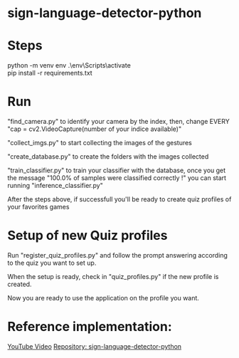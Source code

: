 # sign-language-detector-python

# Steps

python -m venv env 
.\env\Scripts\activate     
pip install -r requirements.txt

# Run 

"find_camera.py" to identify your camera by the index, then, change EVERY "cap = cv2.VideoCapture(number of your indice available)"

"collect_imgs.py" to start collecting the images of the gestures

"create_database.py" to create the folders with the images collected

"train_classifier.py" to train your classifier with the database, once you get the message "100.0% of samples were classified correctly !" you can start running "inference_classifier.py"

After the steps above, if successfull you'll be ready to create quiz profiles of your favorites games

# Setup of new Quiz profiles

Run "register_quiz_profiles.py" and follow the prompt answering according to the quiz you want to set up.

When the setup is ready, check in "quiz_profiles.py" if the new profile is created.

Now you are ready to use the application on the profile you want.

# Reference implementation:

[YouTube Video](https://www.youtube.com/watch?v=MJCSjXepaAM)
[Repository: sign-language-detector-python](https://github.com/computervisioneng/sign-language-detector-python)